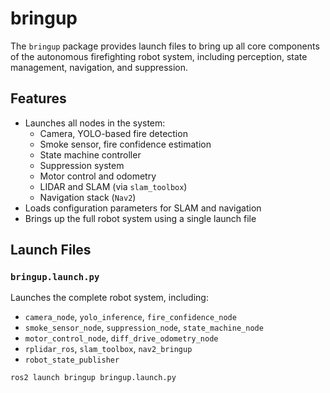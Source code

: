 # bringup

The `bringup` package provides launch files to bring up all core components of the autonomous firefighting robot system, including perception, state management, navigation, and suppression.

## Features

- Launches all nodes in the system:
  - Camera, YOLO-based fire detection
  - Smoke sensor, fire confidence estimation
  - State machine controller
  - Suppression system
  - Motor control and odometry
  - LIDAR and SLAM (via `slam_toolbox`)
  - Navigation stack (`Nav2`)
- Loads configuration parameters for SLAM and navigation
- Brings up the full robot system using a single launch file

## Launch Files

### `bringup.launch.py`

Launches the complete robot system, including:

- `camera_node`, `yolo_inference`, `fire_confidence_node`
- `smoke_sensor_node`, `suppression_node`, `state_machine_node`
- `motor_control_node`, `diff_drive_odometry_node`
- `rplidar_ros`, `slam_toolbox`, `nav2_bringup`
- `robot_state_publisher`

```bash
ros2 launch bringup bringup.launch.py
